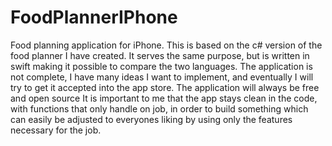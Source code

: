 # FoodPlannerIPhone
Food planning application for iPhone. This is based on the c# version of the food planner I have created. It serves the same purpose, but is written in swift making it possible to compare the two languages.
The application is not complete, I have many ideas I want to implement, and eventually I will try to get it accepted into the app store. The application will always be free and open source
It is important to me that the app stays clean in the code, with functions that only handle on job, in order to build something which can easily be adjusted to everyones liking by using only the features necessary for the job.
